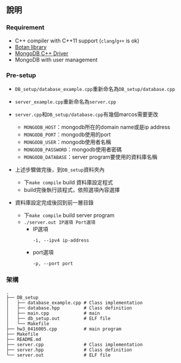 ## 說明
### Requirement
* C++ compiler with C++11 support (`clang`/`g++` is ok)
* [Botan library](https://github.com/randombit/botan)
* [MongoDB C++ Driver](http://mongocxx.org/)
* MongoDB with user management

### Pre-setup
* `DB_setup/database_example.cpp`重新命名為`DB_setup/database.cpp`
* `server_example.cpp`重新命名為`server.cpp`
* `server.cpp`和`DB_setup/database.cpp`有幾個marcos需要更改
  * `MONGODB_HOST`：mongodb所在的domain name或是ip address
  * `MONGODB_PORT`：mongodb使用的port
  * `MONGODB_USER`：mongodb使用者名稱
  * `MONGODB_PASSWORD`：mongodb使用者密碼
  * `MONGODB_DATABASE`：server program要使用的資料庫名稱

* 上述步驟做完後，到`DB_setup`資料夾內
  * 下`make compile` build 資料庫設定程式
  * build完後執行該程式，依照選項內容選擇
* 資料庫設定完成後回到前一層目錄
  * 下`make compile` build server program
  * `./server.out IP選項 Port選項`
    * IP選項
      ```
      -i, --ipv4 ip-address
      ```
    * port選項
      ```
      -p, --port port
      ```
### 架構
```
.
├── DB_setup
│   ├── database_example.cpp # Class implementation
│   ├── database.hpp         # Class definition
│   ├── main.cpp             # main
│   ├── db_setup.out         # ELF file
│   └── Makefile
├── hw3_0416005.cpp          # main program
├── Makefile
├── README.md
├── server.cpp               # Class implementation
├── server.hpp               # Class definition
└── server.out               # ELF file
```
